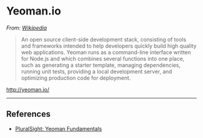 # Yeoman.io

*From: [Wikipedia](https://en.wikipedia.org/wiki/Yeoman_(computing))*

> An open source client-side development stack, consisting of tools and frameworks intended to help developers quickly build high quality web applications. Yeoman runs as a command-line interface written for Node.js and which combines several functions into one place, such as generating a starter template, managing dependencies, running unit tests, providing a local development server, and optimizing production code for deployment.

<http://yeoman.io/>

---

## References

-   [PluralSight: Yeoman Fundamentals](https://app.pluralsight.com/library/courses/yeoman-fundamentals/table-of-contents)
